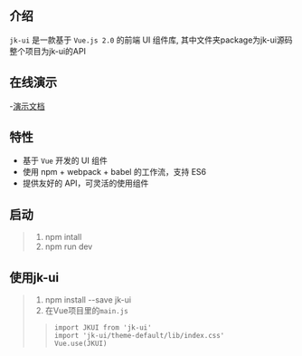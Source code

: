 ## 介绍

`jk-ui` 是一款基于 `Vue.js 2.0` 的前端 UI 组件库, 其中文件夹package为jk-ui源码
整个项目为jk-ui的API

## 在线演示

-[演示文档](http://35.221.241.100:8080)

## 特性

- 基于 `Vue` 开发的 UI 组件
- 使用 npm + webpack + babel 的工作流，支持 ES6
- 提供友好的 API，可灵活的使用组件

## 启动
>1. npm intall
>2. npm run dev

## 使用jk-ui
>1. npm install --save jk-ui
>2. 在Vue项目里的`main.js`
>>`import JKUI from 'jk-ui'`<br/>
>>`import 'jk-ui/theme-default/lib/index.css'`<br/>
>>`Vue.use(JKUI)`

